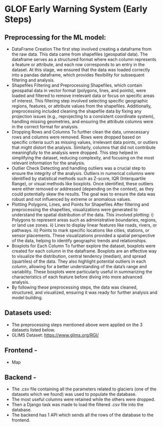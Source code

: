 # GLOF Early Warning System (Early Steps)

## Preprocessing for the ML model:
- DataFrame Creation
The first step involved creating a dataframe from the raw data. This data came from shapefiles (geospatial data). The dataframe serves as a structured format where each column represents a feature or attribute, and each row corresponds to an entry in the dataset. At this stage, we ensured that the data was loaded correctly into a pandas dataframe, which provides flexibility for subsequent filtering and analysis.
- Shapefiles Filtering and Preprocessing
Shapefiles, which contain geospatial data in vector format (polygons, lines, and points), were loaded and filtered to remove irrelevant data or focus on specific areas of interest. This filtering step involved selecting specific geographic regions, features, or attribute values from the shapefiles. Additionally, preprocessing included cleaning the shapefile data by fixing any projection issues (e.g., reprojecting to a consistent coordinate system), handling missing geometries, and ensuring the attribute columns were in the correct format for analysis.
- Dropping Rows and Columns
To further clean the data, unnecessary rows and columns were removed. Rows were dropped based on specific criteria such as missing values, irrelevant data points, or outliers that might distort the analysis. Similarly, columns that did not contribute meaningfully to the analysis were dropped. This step helped in simplifying the dataset, reducing complexity, and focusing on the most relevant information for the analysis.
- Outlier Check
Detecting and handling outliers was a crucial step to ensure the integrity of the analysis. Outliers in numerical columns were identified by statistical methods such as Z-score, IQR (Interquartile Range), or visual methods like boxplots. Once identified, these outliers were either removed or addressed (depending on the context), as they could potentially skew the results. The goal was to ensure the data was robust and not influenced by extreme or anomalous values.
- Plotting Polygons, Lines, and Points for Shapefiles
After filtering and preprocessing the shapefiles, visualizations were generated to understand the spatial distribution of the data. This involved plotting:
i) Polygons to represent areas such as administrative boundaries, regions, or land use zones.
ii) Lines to display linear features like roads, rivers, or pathways.
iii) Points to mark specific locations like cities, stations, or sensor placements. These visualizations provided a spatial perspective of the data, helping to identify geographic trends and relationships.
- Boxplots for Each Column
To further explore the dataset, boxplots were created for each column in the dataframe. Boxplots are an effective way to visualize the distribution, central tendency (median), and spread (quartiles) of the data. They also highlight potential outliers in each column, allowing for a better understanding of the data’s range and variability. These boxplots were particularly useful in summarizing the characteristics of each feature before diving into more advanced analysis.
- By following these preprocessing steps, the data was cleaned, structured, and visualized, ensuring it was ready for further analysis and model building.

## Datasets used:
- The preprocessing steps mentioned above were applied on the 3 datasets listed below.
- GLIMS Dataset: https://www.glims.org/RGI/

## Frontend -
- Map

## Backend -
- The .csv file containing all the parameters related to glaciers (one of the datasets which we found) was used to populate the database.
- The most useful columns were retained while the others were dropped.
- Then a Django task was made to load the filtered .csv file into the database.
- The backend has 1 API which sends all the rows of the database to the frontend.
